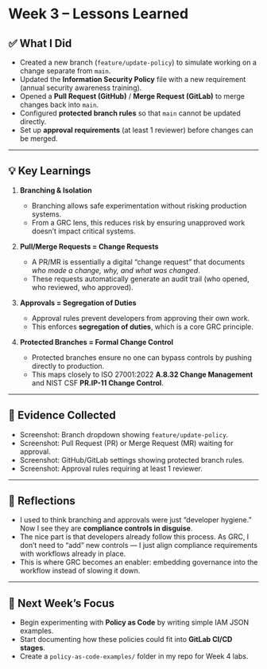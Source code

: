 # Week 3 – Lessons Learned

## ✅ What I Did
- Created a new branch (`feature/update-policy`) to simulate working on a change separate from `main`.  
- Updated the **Information Security Policy** file with a new requirement (annual security awareness training).  
- Opened a **Pull Request (GitHub)** / **Merge Request (GitLab)** to merge changes back into `main`.  
- Configured **protected branch rules** so that `main` cannot be updated directly.  
- Set up **approval requirements** (at least 1 reviewer) before changes can be merged.  

---

## 💡 Key Learnings
1. **Branching & Isolation**  
   - Branching allows safe experimentation without risking production systems.  
   - From a GRC lens, this reduces risk by ensuring unapproved work doesn’t impact critical systems.  

2. **Pull/Merge Requests = Change Requests**  
   - A PR/MR is essentially a digital “change request” that documents *who made a change, why, and what was changed*.  
   - These requests automatically generate an audit trail (who opened, who reviewed, who approved).  

3. **Approvals = Segregation of Duties**  
   - Approval rules prevent developers from approving their own work.  
   - This enforces **segregation of duties**, which is a core GRC principle.  

4. **Protected Branches = Formal Change Control**  
   - Protected branches ensure no one can bypass controls by pushing directly to production.  
   - This maps closely to ISO 27001:2022 **A.8.32 Change Management** and NIST CSF **PR.IP-11 Change Control**.  

---

## 📸 Evidence Collected
- Screenshot: Branch dropdown showing `feature/update-policy`.  
- Screenshot: Pull Request (PR) or Merge Request (MR) waiting for approval.  
- Screenshot: GitHub/GitLab settings showing protected branch rules.  
- Screenshot: Approval rules requiring at least 1 reviewer.  

---

## 🤔 Reflections
- I used to think branching and approvals were just “developer hygiene.” Now I see they are **compliance controls in disguise**.  
- The nice part is that developers already follow this process. As GRC, I don’t need to “add” new controls — I just align compliance requirements with workflows already in place.  
- This is where GRC becomes an enabler: embedding governance into the workflow instead of slowing it down.  

---

## 🎯 Next Week’s Focus
- Begin experimenting with **Policy as Code** by writing simple IAM JSON examples.  
- Start documenting how these policies could fit into **GitLab CI/CD stages**.  
- Create a `policy-as-code-examples/` folder in my repo for Week 4 labs.  
